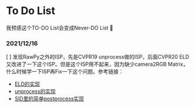 # To Do List  
我预感这个TO-DO List会变成Never-DO List :rofl:  

### 2021/12/16  
[ ] 发现RawPy之外的ISP，先是CVPR19 unprocess做的ISP，后面CVPR20 ELD又改进了一下这个ISP。但是这个ISP用不起来，因为缺少camera2RGB Matrix，什么时候学一下ISP再Fix一下这个问题。参考链接：
* [ELD的实现](https://github.com/Vandermode/ELD/blob/master/data/sid_dataset.py)  
* [unprocess的实现](https://github.com/timothybrooks/unprocessing/blob/master/process.py)  
* [SID里的简单postprocess实现](https://github.com/cchen156/Learning-to-See-in-the-Dark/blob/master/train_Sony.py)  
